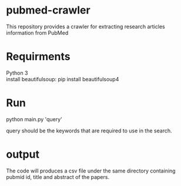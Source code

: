 # pubmed-crawler
This repository provides a crawler for extracting research articles information from PubMed


# Requirments
Python 3 </br>
install beautifulsoup: pip install beautifulsoup4 </br>

# Run
python main.py 'query' </br>


query should be the keywords that are required to use in the search. </br>


# output

The code will produces a csv file under the same directory containing pubmid id, title and abstract of the papers.  
